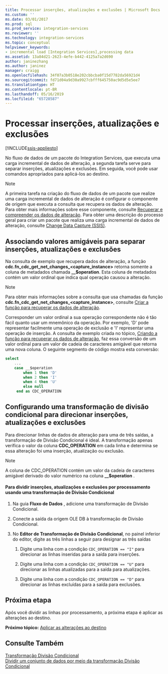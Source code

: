 ```yaml
---
title: Processar inserções, atualizações e exclusões | Microsoft Docs
ms.custom: ''
ms.date: 03/01/2017
ms.prod: sql
ms.prod_service: integration-services
ms.reviewer: ''
ms.technology: integration-services
ms.topic: conceptual
helpviewer_keywords:
- incremental load [Integration Services],processing data
ms.assetid: 13a84d21-2623-4efe-b442-4125a7a2d690
author: janinezhang
ms.author: janinez
manager: craigg
ms.openlocfilehash: 34f07a3b0518e202cbbcba0f15d7782da56921d4
ms.sourcegitcommit: fd71d04a9d30a9927cbfff645750ac9d5d5e5ee7
ms.translationtype: HT
ms.contentlocale: pt-BR
ms.lasthandoff: 05/16/2019
ms.locfileid: "65728587"
---
```

# <a name="process-inserts-updates-and-deletes"></a>Processar inserções, atualizações e exclusões

[!INCLUDE[ssis-appliesto](../../includes/ssis-appliesto-ssvrpluslinux-asdb-asdw-xxx.md)]


  No fluxo de dados de um pacote do Integration Services, que executa uma carga incremental de dados de alteração, a segunda tarefa serve para separar inserções, atualizações e exclusões. Em seguida, você pode usar comandos apropriados para aplicá-los ao destino.  
  
> [!NOTE]  
>  A primeira tarefa na criação do fluxo de dados de um pacote que realize uma carga incremental de dados de alteração é configurar o componente de origem que executa a consulta que recupera os dados de alteração. Para obter mais informações sobre esse componente, consulte [Recuperar e compreender os dados de alteração](../../integration-services/change-data-capture/retrieve-and-understand-the-change-data.md). Para obter uma descrição do processo geral para criar um pacote que realiza uma carga incremental de dados de alteração, consulte [Change Data Capture &#40;SSIS&#41;](../../integration-services/change-data-capture/change-data-capture-ssis.md).  
  
## <a name="associating-friendly-values-to-separate-inserts-updates-and-deletes"></a>Associando valores amigáveis para separar inserções, atualizações e exclusões  
 Na consulta de exemplo que recupera dados de alteração, a função **cdc.fn_cdc_get_net_changes_<capture_instance>** retorna somente a coluna de metadados chamada **__$operation**. Esta coluna de metadados contém um valor ordinal que indica qual operação causou a alteração.  
  
> [!NOTE]  
>  Para obter mais informações sobre a consulta que usa chamadas da função **cdc.fn_cdc_get_net_changes_<capture_instance>**, consulte [Criar a função para recuperar os dados de alteração](../../integration-services/change-data-capture/create-the-function-to-retrieve-the-change-data.md).  
  
 Corresponder um valor ordinal a sua operação correspondente não é tão fácil quanto usar um mnemônico da operação. Por exemplo, 'D' pode representar facilmente uma operação de exclusão e 'I' representar uma operação de inserção. A consulta de exemplo criada no tópico, [Criando a função para recuperar os dados de alteração](../../integration-services/change-data-capture/create-the-function-to-retrieve-the-change-data.md), faz essa conversão de um valor ordinal para um valor de cadeia de caracteres amigável que retorna uma nova coluna. O seguinte segmento de código mostra esta conversão:  
  
```sql
select   
    ...  
    case __$operation  
        when 1 then 'D'  
        when 2 then 'I'  
        when 4 then 'U'  
        else null  
     end as CDC_OPERATION  
```  
  
## <a name="configuring-a-conditional-split-transformation-to-direct-inserts-updates-and-deletes"></a>Configurando uma transformação de divisão condicional para direcionar inserções, atualizações e exclusões  
 Para direcionar linhas de dados de alteração para uma de três saídas, a transformação de Divisão Condicional é ideal. A transformação apenas verifica o valor da coluna **CDC_OPERATION** em cada linha e determina se essa alteração foi uma inserção, atualização ou exclusão.  
  
> [!NOTE]  
>  A coluna de CDC_OPERATION contém um valor da cadeia de caracteres amigável derivado do valor numérico na coluna **__$operation** .  
  
#### <a name="to-split-inserts-updates-and-deletes-for-processing-by-using-a-conditional-split-transformation"></a>Para dividir inserções, atualizações e exclusões por processamento usando uma transformação de Divisão Condicional  
  
1.  Na guia **Fluxo de Dados** , adicione uma transformação de Divisão Condicional.  
  
2.  Conecte a saída da origem OLE DB à transformação de Divisão Condicional.  
  
3.  No **Editor de Transformação de Divisão Condicional**, no painel inferior do editor, digite as três linhas a seguir para designar as três saídas  
  
    1.  Digite uma linha com a condição `CDC_OPERATION == "I"` para direcionar as linhas inseridas para a saída para inserções.  
  
    2.  Digite uma linha com a condição `CDC_OPERATION == "U"` para direcionar as linhas atualizadas para a saída para atualizações.  
  
    3.  Digite uma linha com a condição `CDC_OPERATION == "D"` para direcionar as linhas excluídas para a saída para exclusões.  
  
## <a name="next-step"></a>Próxima etapa  
 Após você dividir as linhas por processamento, a próxima etapa é aplicar as alterações ao destino.  
  
 **Próximo tópico:** [Aplicar as alterações ao destino](../../integration-services/change-data-capture/apply-the-changes-to-the-destination.md)  
  
## <a name="see-also"></a>Consulte Também  
 [Transformação Divisão Condicional](../../integration-services/data-flow/transformations/conditional-split-transformation.md)   
 [Dividir um conjunto de dados por meio da transformação Divisão Condicional](../../integration-services/data-flow/transformations/split-a-dataset-by-using-the-conditional-split-transformation.md)  
  
  
